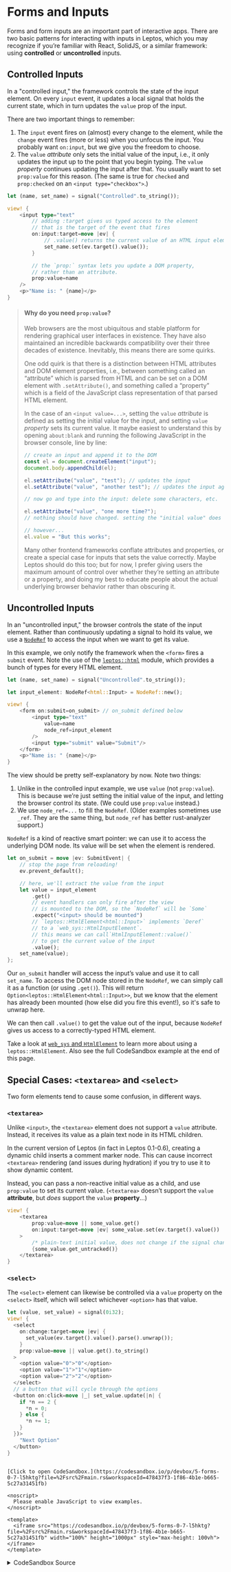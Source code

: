 # Forms and Inputs

Forms and form inputs are an important part of interactive apps. There are two
basic patterns for interacting with inputs in Leptos, which you may recognize
if you’re familiar with React, SolidJS, or a similar framework: using **controlled**
or **uncontrolled** inputs.

## Controlled Inputs

In a "controlled input," the framework controls the state of the input
element. On every `input` event, it updates a local signal that holds the current
state, which in turn updates the `value` prop of the input.

There are two important things to remember:

1. The `input` event fires on (almost) every change to the element, while the
   `change` event fires (more or less) when you unfocus the input. You probably
   want `on:input`, but we give you the freedom to choose.
2. The `value` _attribute_ only sets the initial value of the input, i.e., it
   only updates the input up to the point that you begin typing. The `value`
   _property_ continues updating the input after that. You usually want to set
   `prop:value` for this reason. (The same is true for `checked` and `prop:checked`
   on an `<input type="checkbox">`.)

```rust
let (name, set_name) = signal("Controlled".to_string());

view! {
    <input type="text"
        // adding :target gives us typed access to the element
        // that is the target of the event that fires
        on:input:target=move |ev| {
            // .value() returns the current value of an HTML input element
            set_name.set(ev.target().value());
        }

        // the `prop:` syntax lets you update a DOM property,
        // rather than an attribute.
        prop:value=name
    />
    <p>"Name is: " {name}</p>
}
```

> #### Why do you need `prop:value`?
>
> Web browsers are the most ubiquitous and stable platform for rendering graphical user interfaces in existence. They have also maintained an incredible backwards compatibility over their three decades of existence. Inevitably, this means there are some quirks.
>
> One odd quirk is that there is a distinction between HTML attributes and DOM element properties, i.e., between something called an “attribute” which is parsed from HTML and can be set on a DOM element with `.setAttribute()`, and something called a “property” which is a field of the JavaScript class representation of that parsed HTML element.
>
> In the case of an `<input value=...>`, setting the `value` _attribute_ is defined as setting the initial value for the input, and setting `value` _property_ sets its current value. It maybe easiest to understand this by opening `about:blank` and running the following JavaScript in the browser console, line by line:
>
> ```js
> // create an input and append it to the DOM
> const el = document.createElement("input");
> document.body.appendChild(el);
>
> el.setAttribute("value", "test"); // updates the input
> el.setAttribute("value", "another test"); // updates the input again
>
> // now go and type into the input: delete some characters, etc.
>
> el.setAttribute("value", "one more time?");
> // nothing should have changed. setting the "initial value" does nothing now
>
> // however...
> el.value = "But this works";
> ```
>
> Many other frontend frameworks conflate attributes and properties, or create a special case for inputs that sets the value correctly. Maybe Leptos should do this too; but for now, I prefer giving users the maximum amount of control over whether they’re setting an attribute or a property, and doing my best to educate people about the actual underlying browser behavior rather than obscuring it.

## Uncontrolled Inputs

In an "uncontrolled input," the browser controls the state of the input element.
Rather than continuously updating a signal to hold its value, we use a
[`NodeRef`](https://docs.rs/leptos/latest/leptos/tachys/reactive_graph/node_ref/struct.NodeRef.html) to access
the input when we want to get its value.

In this example, we only notify the framework when the `<form>` fires a `submit` event.
Note the use of the [`leptos::html`](https://docs.rs/leptos/latest/leptos/html/index.html) module, which provides a bunch of types for every HTML element.

```rust
let (name, set_name) = signal("Uncontrolled".to_string());

let input_element: NodeRef<html::Input> = NodeRef::new();

view! {
    <form on:submit=on_submit> // on_submit defined below
        <input type="text"
            value=name
            node_ref=input_element
        />
        <input type="submit" value="Submit"/>
    </form>
    <p>"Name is: " {name}</p>
}
```

The view should be pretty self-explanatory by now. Note two things:

1. Unlike in the controlled input example, we use `value` (not `prop:value`).
   This is because we’re just setting the initial value of the input, and letting
   the browser control its state. (We could use `prop:value` instead.)
2. We use `node_ref=...` to fill the `NodeRef`. (Older examples sometimes use `_ref`.
   They are the same thing, but `node_ref` has better rust-analyzer support.)

`NodeRef` is a kind of reactive smart pointer: we can use it to access the
underlying DOM node. Its value will be set when the element is rendered.

```rust
let on_submit = move |ev: SubmitEvent| {
    // stop the page from reloading!
    ev.prevent_default();

    // here, we'll extract the value from the input
    let value = input_element
        .get()
        // event handlers can only fire after the view
        // is mounted to the DOM, so the `NodeRef` will be `Some`
        .expect("<input> should be mounted")
        // `leptos::HtmlElement<html::Input>` implements `Deref`
        // to a `web_sys::HtmlInputElement`.
        // this means we can call`HtmlInputElement::value()`
        // to get the current value of the input
        .value();
    set_name(value);
};
```

Our `on_submit` handler will access the input’s value and use it to call `set_name`.
To access the DOM node stored in the `NodeRef`, we can simply call it as a function
(or using `.get()`). This will return `Option<leptos::HtmlElement<html::Input>>`, but we
know that the element has already been mounted (how else did you fire this event!), so
it's safe to unwrap here.

We can then call `.value()` to get the value out of the input, because `NodeRef`
gives us access to a correctly-typed HTML element.

Take a look at [`web_sys` and `HtmlElement`](../web_sys.md) to learn more about using a `leptos::HtmlElement`.
Also see the full CodeSandbox example at the end of this page.

## Special Cases: `<textarea>` and `<select>`

Two form elements tend to cause some confusion, in different ways.

### `<textarea>`

Unlike `<input>`, the `<textarea>` element does not support a `value` attribute.
Instead, it receives its value as a plain text node in its HTML children.

In the current version of Leptos (in fact in Leptos 0.1-0.6), creating a dynamic child
inserts a comment marker node. This can cause incorrect `<textarea>` rendering (and issues
during hydration) if you try to use it to show dynamic content.

Instead, you can pass a non-reactive initial value as a child, and use `prop:value` to
set its current value. (`<textarea>` doesn’t support the `value` **attribute**, but _does_
support the `value` **property**...)

```rust
view! {
    <textarea
        prop:value=move || some_value.get()
        on:input:target=move |ev| some_value.set(ev.target().value())
    >
        /* plain-text initial value, does not change if the signal changes */
        {some_value.get_untracked()}
    </textarea>
}
```

### `<select>`

The `<select>` element can likewise be controlled via a `value` property on the `<select>` itself,
which will select whichever `<option>` has that value.

```rust
let (value, set_value) = signal(0i32);
view! {
  <select
    on:change:target=move |ev| {
      set_value(ev.target().value().parse().unwrap());
    }
    prop:value=move || value.get().to_string()
  >
    <option value="0">"0"</option>
    <option value="1">"1"</option>
    <option value="2">"2"</option>
  </select>
  // a button that will cycle through the options
  <button on:click=move |_| set_value.update(|n| {
    if *n == 2 {
      *n = 0;
    } else {
      *n += 1;
    }
  })>
    "Next Option"
  </button>
}
```

```admonish sandbox title="Controlled vs uncontrolled forms CodeSandbox" collapsible=true

[Click to open CodeSandbox.](https://codesandbox.io/p/devbox/5-forms-0-7-l5hktg?file=%2Fsrc%2Fmain.rs&workspaceId=478437f3-1f86-4b1e-b665-5c27a31451fb)

<noscript>
  Please enable JavaScript to view examples.
</noscript>

<template>
  <iframe src="https://codesandbox.io/p/devbox/5-forms-0-7-l5hktg?file=%2Fsrc%2Fmain.rs&workspaceId=478437f3-1f86-4b1e-b665-5c27a31451fb" width="100%" height="1000px" style="max-height: 100vh"></iframe>
</template>

```

<details>
<summary>CodeSandbox Source</summary>

```rust
use leptos::{ev::SubmitEvent};
use leptos::prelude::*;

#[component]
fn App() -> impl IntoView {
    view! {
        <h2>"Controlled Component"</h2>
        <ControlledComponent/>
        <h2>"Uncontrolled Component"</h2>
        <UncontrolledComponent/>
    }
}

#[component]
fn ControlledComponent() -> impl IntoView {
    // create a signal to hold the value
    let (name, set_name) = signal("Controlled".to_string());

    view! {
        <input type="text"
            // fire an event whenever the input changes
            // adding :target after the event gives us access to
            // a correctly-typed element at ev.target()
            on:input:target=move |ev| {
                set_name.set(ev.target().value());
            }

            // the `prop:` syntax lets you update a DOM property,
            // rather than an attribute.
            //
            // IMPORTANT: the `value` *attribute* only sets the
            // initial value, until you have made a change.
            // The `value` *property* sets the current value.
            // This is a quirk of the DOM; I didn't invent it.
            // Other frameworks gloss this over; I think it's
            // more important to give you access to the browser
            // as it really works.
            //
            // tl;dr: use prop:value for form inputs
            prop:value=name
        />
        <p>"Name is: " {name}</p>
    }
}

#[component]
fn UncontrolledComponent() -> impl IntoView {
    // import the type for <input>
    use leptos::html::Input;

    let (name, set_name) = signal("Uncontrolled".to_string());

    // we'll use a NodeRef to store a reference to the input element
    // this will be filled when the element is created
    let input_element: NodeRef<Input> = NodeRef::new();

    // fires when the form `submit` event happens
    // this will store the value of the <input> in our signal
    let on_submit = move |ev: SubmitEvent| {
        // stop the page from reloading!
        ev.prevent_default();

        // here, we'll extract the value from the input
        let value = input_element.get()
            // event handlers can only fire after the view
            // is mounted to the DOM, so the `NodeRef` will be `Some`
            .expect("<input> to exist")
            // `NodeRef` implements `Deref` for the DOM element type
            // this means we can call`HtmlInputElement::value()`
            // to get the current value of the input
            .value();
        set_name.set(value);
    };

    view! {
        <form on:submit=on_submit>
            <input type="text"
                // here, we use the `value` *attribute* to set only
                // the initial value, letting the browser maintain
                // the state after that
                value=name

                // store a reference to this input in `input_element`
                node_ref=input_element
            />
            <input type="submit" value="Submit"/>
        </form>
        <p>"Name is: " {name}</p>
    }
}

// This `main` function is the entry point into the app
// It just mounts our component to the <body>
// Because we defined it as `fn App`, we can now use it in a
// template as <App/>
fn main() {
    leptos::mount::mount_to_body(App)
}
```

</details>
</preview>
